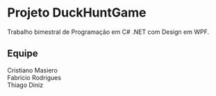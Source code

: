 # Projeto DuckHuntGame

Trabalho bimestral de Programação em C# .NET com Design em WPF.


## Equipe

Cristiano Masiero
<br>Fabricio Rodrigues
<br>Thiago Diniz
